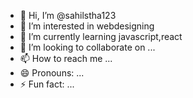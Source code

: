 - 👋 Hi, I’m @sahilstha123
- 👀 I’m interested in webdesigning
- 🌱 I’m currently learning javascript,react
- 💞️ I’m looking to collaborate on ...
- 📫 How to reach me ...
- 😄 Pronouns: ...
- ⚡ Fun fact: ...

<!---
sahilstha123/sahilstha123 is a ✨ special ✨ repository because its `README.md` (this file) appears on your GitHub profile.
You can click the Preview link to take a look at your changes.
--->
